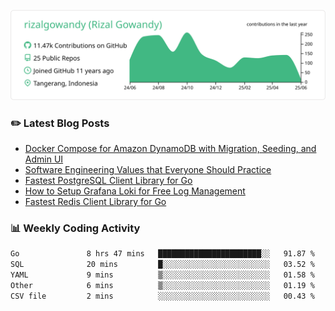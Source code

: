 ![profile-details](profile-summary-card-output/vue/0-profile-details.svg)

### :pencil2: Latest Blog Posts
<!-- BLOG-POST-LIST:START -->
- [Docker Compose for Amazon DynamoDB with Migration, Seeding, and Admin UI](https://medium.com/geekculture/docker-compose-for-amazon-dynamodb-with-migration-seeding-and-admin-ui-db11a348cc6a?source=rss-5763b0f1aba6------2)
- [Software Engineering Values that Everyone Should Practice](https://levelup.gitconnected.com/software-engineering-values-that-everyone-should-practice-c980d00cd103?source=rss-5763b0f1aba6------2)
- [Fastest PostgreSQL Client Library for Go](https://levelup.gitconnected.com/fastest-postgresql-client-library-for-go-579fa97909fb?source=rss-5763b0f1aba6------2)
- [How to Setup Grafana Loki for Free Log Management](https://levelup.gitconnected.com/how-to-setup-grafana-loki-for-free-log-management-ceb60558503c?source=rss-5763b0f1aba6------2)
- [Fastest Redis Client Library for Go](https://levelup.gitconnected.com/fastest-redis-client-library-for-go-7993f618f5ab?source=rss-5763b0f1aba6------2)
<!-- BLOG-POST-LIST:END -->

### 📊 Weekly Coding Activity
<!--START_SECTION:waka-->

```txt
Go               8 hrs 47 mins   ███████████████████████░░   91.87 %
SQL              20 mins         █░░░░░░░░░░░░░░░░░░░░░░░░   03.52 %
YAML             9 mins          ▒░░░░░░░░░░░░░░░░░░░░░░░░   01.58 %
Other            6 mins          ▒░░░░░░░░░░░░░░░░░░░░░░░░   01.19 %
CSV file         2 mins          ░░░░░░░░░░░░░░░░░░░░░░░░░   00.43 %
```

<!--END_SECTION:waka-->
